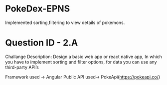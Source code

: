# PokeDex-EPNS
Implemented sorting,filtering to view details of pokemons.
# Question ID - 2.A   

Challange Description:
Design a basic web app or react native app, In which you have to implement sorting and filter options, for data you can use any third-party API’s

Framework used -> Angular
Public API used-> PokeApi(https://pokeapi.co/)
